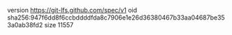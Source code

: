 version https://git-lfs.github.com/spec/v1
oid sha256:947f6dd8f6ccbddddfda8c7906e1e26d36380467b33aa04687be353a0ab38fd2
size 11557
